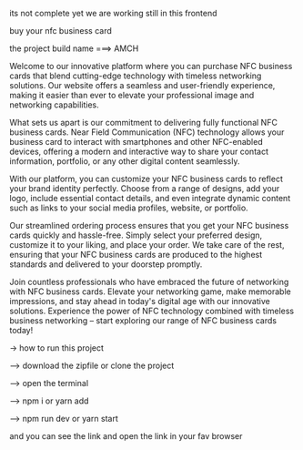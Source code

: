 its not complete yet we are working still in this frontend 


buy your nfc business card 

the project build name ===>  AMCH

Welcome to our innovative platform where you can purchase NFC business cards that blend cutting-edge technology with timeless networking solutions. Our website offers a seamless and user-friendly experience, making it easier than ever to elevate your professional image and networking capabilities.

What sets us apart is our commitment to delivering fully functional NFC business cards. Near Field Communication (NFC) technology allows your business card to interact with smartphones and other NFC-enabled devices, offering a modern and interactive way to share your contact information, portfolio, or any other digital content seamlessly.

With our platform, you can customize your NFC business cards to reflect your brand identity perfectly. Choose from a range of designs, add your logo, include essential contact details, and even integrate dynamic content such as links to your social media profiles, website, or portfolio.

Our streamlined ordering process ensures that you get your NFC business cards quickly and hassle-free. Simply select your preferred design, customize it to your liking, and place your order. We take care of the rest, ensuring that your NFC business cards are produced to the highest standards and delivered to your doorstep promptly.

Join countless professionals who have embraced the future of networking with NFC business cards. Elevate your networking game, make memorable impressions, and stay ahead in today's digital age with our innovative solutions. Experience the power of NFC technology combined with timeless business networking – start exploring our range of NFC business cards today!




->  how to run this project

--> download the zipfile or clone the project

--> open the terminal

--> npm i or yarn add

--> npm run dev or yarn start

and you can see the link and open the link in your fav browser


